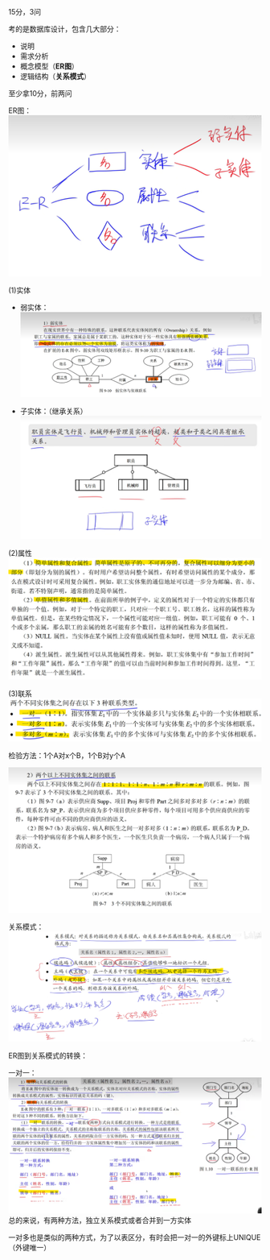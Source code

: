 15分，3问

考的是数据库设计，包含几大部分：<br>
+ 说明<br>
+ 需求分析<br>
+ 概念模型（**ER图**）<br>
+ 逻辑结构（**关系模式**）<br>

至少拿10分，前两问

ER图：
![描述](./img/6.png)

(1)实体<br>
+ 弱实体：
![描述](./img/7.png)

+ 子实体：（继承关系）
![描述](./img/8.png)

(2)属性
![描述](./img/9.png)

(3)联系
![描述](./img/10.png)

检验方法：1个A对x个B，1个B对y个A

![描述](./img/11.png)

关系模式：
![描述](./img/12.png)

ER图到关系模式的转换：

一对一：
![描述](./img/13.png)
总的来说，有两种方法，独立关系模式或者合并到一方实体

一对多也是类似的两种方式，为了以表区分，有时会把一对一的外键标上UNIQUE（外键唯一）





